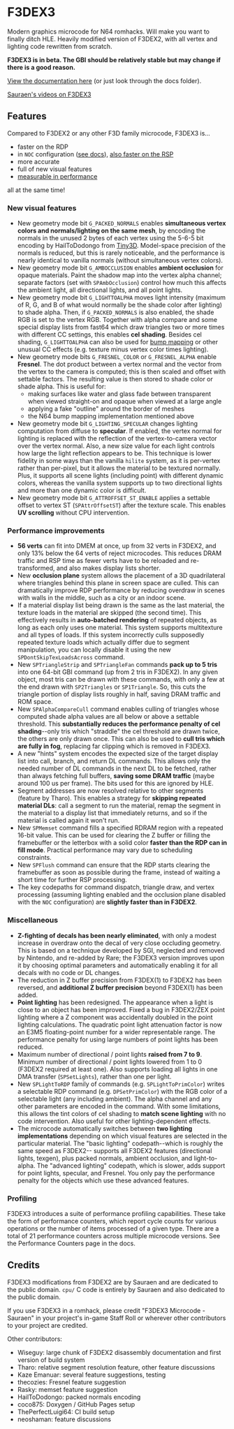 # F3DEX3

Modern graphics microcode for N64 romhacks. Will make you want to finally ditch
HLE. Heavily modified version of F3DEX2, with all vertex and lighting code
rewritten from scratch.

**F3DEX3 is in beta. The GBI should be relatively stable but may change if there
is a good reason.**

[View the documentation here](https://hackern64.github.io/F3DEX3/) (or just look
through the docs folder).

[Sauraen's videos on F3DEX3](https://www.youtube.com/playlist?list=PLU2OUGtyQi6QswDQOXWIMaYFUcgQ9Psvm)

## Features

Compared to F3DEX2 or any other F3D family microcode, F3DEX3 is...
- faster on the RDP
- in `NOC` configuration ([see docs](https://hackern64.github.io/F3DEX3/configuration.html)), [also faster on the RSP](https://hackern64.github.io/F3DEX3/performance.html)
- more accurate
- full of new visual features
- [measurable in performance](https://hackern64.github.io/F3DEX3/counters.html)

all at the same time!

### New visual features

- New geometry mode bit `G_PACKED_NORMALS` enables **simultaneous vertex colors
  and normals/lighting on the same mesh**, by encoding the normals in the unused
  2 bytes of each vertex using the 5-6-5 bit encoding by HailToDodongo from
  [Tiny3D](https://github.com/HailToDodongo/tiny3d). Model-space precision of
  the normals is reduced, but this is rarely noticeable, and the performance is
  nearly identical to vanilla normals (without simultaneous vertex colors).
- New geometry mode bit `G_AMBOCCLUSION` enables **ambient occlusion** for
  opaque materials. Paint the shadow map into the vertex alpha channel; separate
  factors (set with `SPAmbOcclusion`) control how much this affects the ambient
  light, all directional lights, and all point lights.
- New geometry mode bit `G_LIGHTTOALPHA` moves light intensity (maximum of R, G,
  and B of what would normally be the shade color after lighting) to shade
  alpha. Then, if `G_PACKED_NORMALS` is also enabled, the shade RGB is set to
  the vertex RGB. Together with alpha compare and some special display lists
  from fast64 which draw triangles two or more times with different CC settings,
  this enables **cel shading**. Besides cel shading, `G_LIGHTTOALPHA` can also
  be used for [bump mapping](https://renderu.com/en/spookyiluhablog/post/23631)
  or other unusual CC effects (e.g. texture minus vertex color times lighting).
- New geometry mode bits `G_FRESNEL_COLOR` or `G_FRESNEL_ALPHA` enable
  **Fresnel**. The dot product between a vertex normal and the vector from the
  vertex to the camera is computed; this is then scaled and offset with settable
  factors. The resulting value is then stored to shade color or shade alpha.
  This is useful for:
    - making surfaces like water and glass fade between transparent when viewed
      straight-on and opaque when viewed at a large angle
    - applying a fake "outline" around the border of meshes
    - the N64 bump mapping implementation mentioned above
- New geometry mode bit `G_LIGHTING_SPECULAR` changes lighting computation from
  diffuse to **specular**. If enabled, the vertex normal for lighting is
  replaced with the reflection of the vertex-to-camera vector over the vertex
  normal. Also, a new size value for each light controls how large the light
  reflection appears to be. This technique is lower fidelity in some ways than
  the vanilla `hilite` system, as it is per-vertex rather than per-pixel, but it
  allows the material to be textured normally. Plus, it supports all scene
  lights (including point) with different dynamic colors, whereas the vanilla
  system supports up to two directional lights and more than one dynamic color
  is difficult.
- New geometry mode bit `G_ATTROFFSET_ST_ENABLE` applies a settable offset to
  vertex ST (`SPAttrOffsetST`) after the texture scale. This enables **UV
  scrolling** without CPU intervention.

### Performance improvements

- **56 verts** can fit into DMEM at once, up from 32 verts in F3DEX2, and only
  13% below the 64 verts of reject microcodes. This reduces DRAM traffic and
  RSP time as fewer verts have to be reloaded and re-transformed, and also makes
  display lists shorter.
- New **occlusion plane** system allows the placement of a 3D quadrilateral
  where triangles behind this plane in screen space are culled. This can
  dramatically improve RDP performance by reducing overdraw in scenes with walls
  in the middle, such as a city or an indoor scene.
- If a material display list being drawn is the same as the last material, the
  texture loads in the material are skipped (the second time). This effectively
  results in **auto-batched rendering** of repeated objects, as long as each
  only uses one material. This system supports multitexture and all types of
  loads. If this system incorrectly culls supposedly repeated texture loads
  which actually differ due to segment manipulation, you can locally disable it
  using the new `SPDontSkipTexLoadsAcross` command.
- New `SPTriangleStrip` and `SPTriangleFan` commands **pack up to 5 tris** into
  one 64-bit GBI command (up from 2 tris in F3DEX2). In any given object, most
  tris can be drawn with these commands, with only a few at the end drawn with
  `SP2Triangles` or `SP1Triangle`. So, this cuts the triangle portion of display
  lists roughly in half, saving DRAM traffic and ROM space.
- New `SPAlphaCompareCull` command enables culling of triangles whose computed
  shade alpha values are all below or above a settable threshold. This
  **substantially reduces the performance penalty of cel shading**--only tris
  which "straddle" the cel threshold are drawn twice, the others are only drawn
  once. This can also be used to **cull tris which are fully in fog**, replacing
  far clipping which is removed in F3DEX3.
- A new "hints" system encodes the expected size of the target display list into
  call, branch, and return DL commands. This allows only the needed number of DL
  commands in the next DL to be fetched, rather than always fetching full
  buffers, **saving some DRAM traffic** (maybe around 100 us per frame). The
  bits used for this are ignored by HLE.
- Segment addresses are now resolved relative to other segments (feature by
  Tharo). This enables a strategy for **skipping repeated material DLs**: call
  a segment to run the material, remap the segment in the material to a
  display list that immediately returns, and so if the material is called again
  it won't run.
- New `SPMemset` command fills a specified RDRAM region with a repeated 16-bit
  value. This can be used for clearing the Z buffer or filling the framebuffer
  or the letterbox with a solid color **faster than the RDP can in fill mode**.
  Practical performance may vary due to scheduling constraints.
- New `SPFlush` command can ensure that the RDP starts clearing the framebuffer
  as soon as possible during the frame, instead of waiting a short time for
  further RSP processing.
- The key codepaths for command dispatch, triangle draw, and vertex processing
  (assuming lighting enabled and the occlusion plane disabled with the `NOC`
  configuration) are **slightly faster than in F3DEX2**.

### Miscellaneous

- **Z-fighting of decals has been nearly eliminated**, with only a modest
  increase in overdraw onto the decal of very close occluding geometry. This is
  based on a technique developed by SGI, neglected and removed by Nintendo, and
  re-added by Rare; the F3DEX3 version improves upon it by choosing optimal
  parameters and automatically enabling it for all decals with no code or DL
  changes.
- The reduction in Z buffer precision from F3DEX(1) to F3DEX2 has been reversed,
  and **additional Z buffer precision** beyond F3DEX(1) has been added.
- **Point lighting** has been redesigned. The appearance when a light is close
  to an object has been improved. Fixed a bug in F3DEX2/ZEX point lighting where
  a Z component was accidentally doubled in the point lighting calculations. The
  quadratic point light attenuation factor is now an E3M5 floating-point number
  for a wider representable range. The performance penalty for using large
  numbers of point lights has been reduced.
- Maximum number of directional / point lights **raised from 7 to 9**. Minimum
  number of directional / point lights lowered from 1 to 0 (F3DEX2 required at
  least one). Also supports loading all lights in one DMA transfer
  (`SPSetLights`), rather than one per light.
- New `SPLightToRDP` family of commands (e.g. `SPLightToPrimColor`) writes a
  selectable RDP command (e.g. `DPSetPrimColor`) with the RGB color of a
  selectable light (any including ambient). The alpha channel and any other
  parameters are encoded in the command. With some limitations, this allows the
  tint colors of cel shading to **match scene lighting** with no code
  intervention. Also useful for other lighting-dependent effects.
- The microcode automatically switches between **two lighting implementations**
  depending on which visual features are selected in the particular material.
  The "basic lighting" codepath--which is roughly the same speed as F3DEX2--
  supports all F3DEX2 features (directional lights, texgen), plus packed
  normals, ambient occlusion, and light-to-alpha. The "advanced lighting"
  codepath, which is slower, adds support for point lights, specular, and
  Fresnel. You only pay the performance penalty for the objects which use these
  advanced features.


### Profiling

F3DEX3 introduces a suite of performance profiling capabilities. These take the
form of performance counters, which report cycle counts for various operations
or the number of items processed of a given type. There are a total of 21
performance counters across multiple microcode versions. See the Performance
Counters page in the docs.


## Credits

F3DEX3 modifications from F3DEX2 are by Sauraen and are dedicated to the public
domain. `cpu/` C code is entirely by Sauraen and also dedicated to the public
domain.

If you use F3DEX3 in a romhack, please credit "F3DEX3 Microcode - Sauraen" in
your project's in-game Staff Roll or wherever other contributors to your project
are credited.

Other contributors:
- Wiseguy: large chunk of F3DEX2 disassembly documentation and first version of
  build system
- Tharo: relative segment resolution feature, other feature discussions
- Kaze Emanuar: several feature suggestions, testing
- thecozies: Fresnel feature suggestion
- Rasky: memset feature suggestion
- HailToDodongo: packed normals encoding
- coco875: Doxygen / GitHub Pages setup
- ThePerfectLuigi64: CI build setup
- neoshaman: feature discussions
